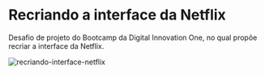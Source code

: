 # Recriando a interface da Netflix

Desafio de projeto do Bootcamp da Digital Innovation One, no qual propõe recriar a interface da Netflix.

![recriando-interface-netflix](https://user-images.githubusercontent.com/98422749/161756673-8d91dab7-9781-4e40-85e1-409f91298575.png)
